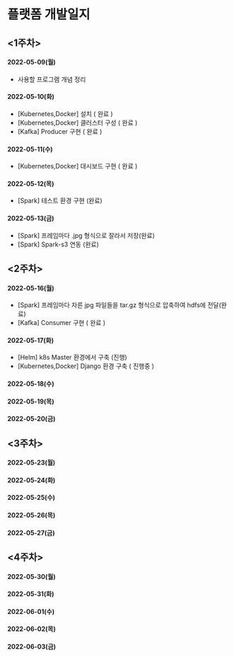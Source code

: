 # 플랫폼 개발일지
## <1주차>
#### 2022-05-09(월)<br>
- 사용할 프로그램 개념 정리<br>
#### 2022-05-10(화)<br>
- [Kubernetes,Docker] 설치 ( 완료 )<br>
- [Kubernetes,Docker] 클러스터 구성 ( 완료 )<br>
- [Kafka] Producer 구현 ( 완료 )<br>
#### 2022-05-11(수)<br>
- [Kubernetes,Docker] 대시보드 구현 ( 완료 )<br>
#### 2022-05-12(목)<br>
- [Spark] 테스트 환경 구현 (완료) <br>
#### 2022-05-13(금)<br>
- [Spark] 프레임마다 .jpg 형식으로 잘라서 저장(완료) <br>
- [Spark] Spark-s3 연동 (완료) <br>
## <2주차>
#### 2022-05-16(월)<br>
- [Spark] 프레임마다 자른 jpg 파일들을 tar.gz 형식으로 압축하여 hdfs에 전달(완료) <br>
- [Kafka] Consumer 구현 ( 완료 )<br>
#### 2022-05-17(화)<br>
- [Helm] k8s Master 환경에서 구축 (진행) <br>
- [Kubernetes,Docker] Django 환경 구축 ( 진행중 )<br>
#### 2022-05-18(수)<br>
#### 2022-05-19(목)<br>
#### 2022-05-20(금)<br>
## <3주차>
#### 2022-05-23(월)<br>
#### 2022-05-24(화)<br>
#### 2022-05-25(수)<br>
#### 2022-05-26(목)<br>
#### 2022-05-27(금)<br>
## <4주차>
#### 2022-05-30(월)<br>
#### 2022-05-31(화)<br>
#### 2022-06-01(수)<br>
#### 2022-06-02(목)<br>
#### 2022-06-03(금)<br>
